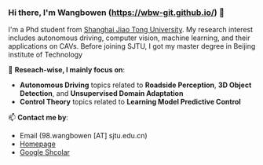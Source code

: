 ### Hi there, I'm Wangbowen (https://wbw-git.github.io/) 👋

I'm a Phd student from [Shanghai Jiao Tong University](https://www.sjtu.edu.cn/). My research interest includes autonomous driving, computer vision, machine learning, and their applications on CAVs.
Before joining SJTU, I got my master degree in Beijing institute of Technology


🔭 **Reseach-wise, I mainly focus on**:

- **Autonomous Driving** topics related to **Roadside Perception**, **3D Object Detection**, and **Unsupervised Domain Adaptation**
- **Control Theory** topics related to **Learning Model Predictive Control**

📫 **Contact me by**:
- Email (98.wangbowen [AT] sjtu.edu.cn)
- [Homepage](https://wbw-git.github.io/)
- [Google Shcolar]([https://www.linkedin.com/in/runsheng-xu/](https://scholar.google.com.hk/citations?user=PK-ODQoAAAAJ&hl=zh-CN))
